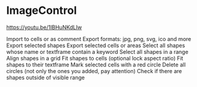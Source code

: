 # ImageControl
https://youtu.be/1lBHuNKdLIw

Import to cells or as comment
Export formats: jpg, png, svg, ico and more
Export selected shapes
Export selected cells or areas
Select all shapes whose name or textframe contain a keyword
Select all shapes in a range
Align shapes in a grid
Fit shapes to cells (optional lock aspect ratio)
Fit shapes to their textframe
Mark selected cells with a red circle
Delete all circles (not only the ones you added, pay attention)
Check if there are shapes outside of visible range
